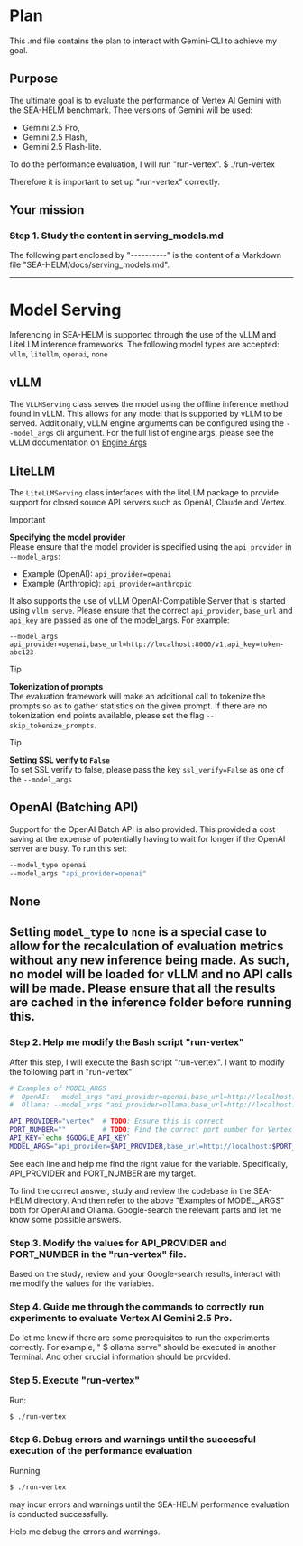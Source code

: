 
# Plan
This .md file contains the plan to interact with Gemini-CLI to achieve my goal.

## Purpose
The ultimate goal is to evaluate the performance of Vertex AI Gemini with the SEA-HELM benchmark.
Thee versions of Gemini will be used:
- Gemini 2.5 Pro,
- Gemini 2.5 Flash,
- Gemini 2.5 Flash-lite.

To do the performance evaluation, I will run "run-vertex".
  $ ./run-vertex 

Therefore it is important to set up "run-vertex" correctly.

## Your mission



### Step 1. Study the content in serving_models.md
The following part enclosed by "----------" is the content of a Markdown file "SEA-HELM/docs/serving_models.md".

----------
# Model Serving
Inferencing in SEA-HELM is supported through the use of the vLLM and LiteLLM inference frameworks.
The following model types are accepted: `vllm`, `litellm`, `openai`, `none`

## vLLM
The `VLLMServing` class serves the model using the offline inference method found in vLLM. This allows for any model that is supported by vLLM to be served. Additionally, vLLM engine arguments can be configured using the `--model_args` cli argument. For the full list of engine args, please see the vLLM documentation on [Engine Args](https://docs.vllm.ai/en/latest/serving/engine_args.html#engine-args)

## LiteLLM
The `LiteLLMServing` class interfaces with the liteLLM package to provide support for closed source API servers such as OpenAI, Claude and Vertex. 

> [!Important]  
> **Specifying the model provider**  
> Please ensure that the model provider is specified using the `api_provider` in `--model_args`:  
> * Example (OpenAI): `api_provider=openai`
> * Example (Anthropic): `api_provider=anthropic`

It also supports the use of vLLM OpenAI-Compatible Server that is started using `vllm serve`. Please ensure that the correct `api_provider`, `base_url` and `api_key` are passed as one of the model_args. For example:
```
--model_args api_provider=openai,base_url=http://localhost:8000/v1,api_key=token-abc123
```

> [!Tip]  
> **Tokenization of prompts**  
> The evaluation framework will make an additional call to tokenize the prompts so as to gather statistics on the given prompt. If there are no tokenization end points available, please set the flag `--skip_tokenize_prompts`.

> [!Tip]  
> **Setting SSL verify to `False`**  
> To set SSL verify to false, please pass the key `ssl_verify=False` as one of the `--model_args`

## OpenAI (Batching API)
Support for the OpenAI Batch API is also provided. This provided a cost saving at the expense of potentially having to wait for longer if the OpenAI server are busy. To run this set:
```bash
--model_type openai
--model_args "api_provider=openai"
```

## None
Setting `model_type` to `none` is a special case to allow for the recalculation of evaluation metrics without any new inference being made. As such, no model will be loaded for vLLM and no API calls will be made. Please ensure that all the results are cached in the inference folder before running this.
----------

### Step 2. Help me modify the Bash script "run-vertex"

After this step, I will execute the Bash script "run-vertex".
I want to modify the following part in "run-vertex"

```bash
# Examples of MODEL_ARGS
#  OpenAI: --model_args "api_provider=openai,base_url=http://localhost:8000/v1,api_key=token-abc123"
#  Ollama: --model_args "api_provider=ollama,base_url=http://localhost:11434"

API_PROVIDER="vertex"  # TODO: Ensure this is correct 
PORT_NUMBER=""         # TODO: Find the correct port number for Vertex AI Gemini API. "http:///localpost:$PORT_NUMBER" 
API_KEY=`echo $GOOGLE_API_KEY`
MODEL_ARGS="api_provider=$API_PROVIDER,base_url=http://localhost:$PORT_NUMBER,api_key=$API_KEY"
```

See each line and help me find the right value for the variable.
Specifically, API_PROVIDER and PORT_NUMBER are my target.

To find the correct answer, study and review the codebase in the SEA-HELM directory.
And then refer to the above "Examples of MODEL_ARGS" both for OpenAI and Ollama.
Google-search the relevant parts and let me know some possible answers.

### Step 3. Modify the values for API_PROVIDER and PORT_NUMBER in the "run-vertex" file.
Based on the study, review and your Google-search results, interact with me modify the values for the variables.

### Step 4. Guide me through the commands to correctly run experiments to evaluate Vertex AI Gemini 2.5 Pro.
Do let me know if there are some prerequisites to run the experiments correctly.
For example, " $ ollama serve" should be executed in another Terminal.
And other crucial information should be provided.

### Step 5. Execute "run-vertex"
Run:
```bash
$ ./run-vertex
```

### Step 6. Debug errors and warnings until the successful execution of the performance evaluation
Running
```bash
$ ./run-vertex
```
may incur errors and warnings until the SEA-HELM performance evaluation is conducted successfully.

Help me debug the errors and warnings.


